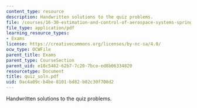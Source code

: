 ```yaml
---
content_type: resource
description: Handwritten solutions to the quiz problems.
file: /courses/16-30-estimation-and-control-of-aerospace-systems-spring-2004/0ac4a09cb4be8101bd82b02c30f708d2_quiz_soln.pdf
file_type: application/pdf
learning_resource_types:
- Exams
license: https://creativecommons.org/licenses/by-nc-sa/4.0/
ocw_type: OCWFile
parent_title: Exams
parent_type: CourseSection
parent_uid: e18c5462-62b7-7c20-7bce-ed8b06334820
resourcetype: Document
title: quiz_soln.pdf
uid: 0ac4a09c-b4be-8101-bd82-b02c30f708d2
---
```

Handwritten solutions to the quiz problems.